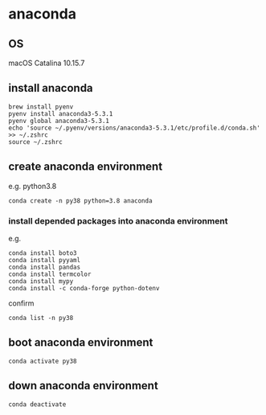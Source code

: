 # anaconda

## OS

macOS Catalina 10.15.7

## install anaconda

```
brew install pyenv
pyenv install anaconda3-5.3.1
pyenv global anaconda3-5.3.1
echo 'source ~/.pyenv/versions/anaconda3-5.3.1/etc/profile.d/conda.sh' >> ~/.zshrc
source ~/.zshrc
```

## create anaconda environment

e.g. python3.8
```
conda create -n py38 python=3.8 anaconda
```

### install depended packages into anaconda environment

e.g.
```
conda install boto3
conda install pyyaml
conda install pandas
conda install termcolor
conda install mypy
conda install -c conda-forge python-dotenv
```
confirm
```
conda list -n py38
```

## boot anaconda environment
```
conda activate py38
```

## down anaconda environment
```
conda deactivate
```
